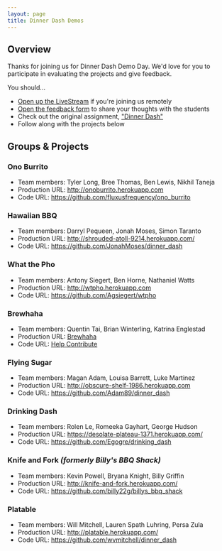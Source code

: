 ```yaml
---
layout: page
title: Dinner Dash Demos
---
```


## Overview

Thanks for joining us for Dinner Dash Demo Day. We'd love for you to participate in evaluating the projects and give feedback.

You should...

* [Open up the LiveStream](https://new.livestream.com/accounts/1384078/dinner-dash) if you're joining us remotely
* [Open the feedback form](https://docs.google.com/forms/d/1cCj0Xhe_Hca6uLDi3SVLjJtgXc2d2ggulXJ5TUUBjRM/viewform) to share your thoughts with the students
* Check out the original assignment, ["Dinner Dash"](http://tutorials.jumpstartlab.com/projects/dinner_dash.html)
* Follow along with the projects below

## Groups & Projects

### Ono Burrito

* Team members: Tyler Long, Bree Thomas, Ben Lewis, Nikhil Taneja
* Production URL: http://onoburrito.herokuapp.com
* Code URL: https://github.com/fluxusfrequency/ono_burrito

### Hawaiian BBQ

* Team members: Darryl Pequeen, Jonah Moses, Simon Taranto
* Production URL: http://shrouded-atoll-9214.herokuapp.com/
* Code URL: https://github.com/JonahMoses/dinner_dash

### What the Pho

* Team members: Antony Siegert, Ben Horne, Nathaniel Watts
* Production URL: http://wtpho.herokuapp.com
* Code URL: https://github.com/Agsiegert/wtpho

### Brewhaha

* Team members: Quentin Tai, Brian Winterling, Katrina Englestad
* Production URL: [Brewhaha](http://brewhaha.herokuapp.com)
* Code URL: [Help Contribute](https://github.com/MappingKat/brewhaha)

### Flying Sugar

* Team members: Magan Adam, Louisa Barrett, Luke Martinez
* Production URL: http://obscure-shelf-1986.herokuapp.com
* Code URL: https://github.com/Adam89/dinner_dash

### Drinking Dash

* Team members: Rolen Le, Romeeka Gayhart, George Hudson
* Production URL: https://desolate-plateau-1371.herokuapp.com/
* Code URL: https://github.com/Egogre/drinking_dash

### Knife and Fork *(formerly Billy's BBQ Shack)*

* Team members: Kevin Powell, Bryana Knight, Billy Griffin
* Production URL: http://knife-and-fork.herokuapp.com/
* Code URL: https://github.com/billy22g/billys_bbq_shack

### Platable

* Team members: Will Mitchell, Lauren Spath Luhring, Persa Zula
* Production URL: http://platable.herokuapp.com/
* Code URL: https://github.com/wvmitchell/dinner_dash
